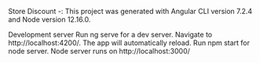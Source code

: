 Store Discount -:
This project was generated with Angular CLI version 7.2.4 and Node version 12.16.0.

Development server
Run ng serve for a dev server. Navigate to http://localhost:4200/. The app will automatically reload.
Run npm start for node server. Node server runs on http://localhost:3000/
